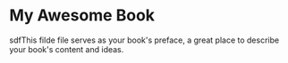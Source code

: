 # My Awesome Book

sdfThis filde file serves as your book's preface, a great place to describe your book's content and ideas.


